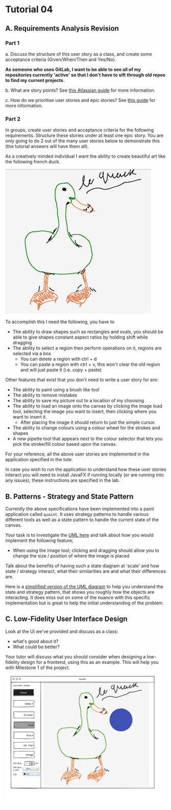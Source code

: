 # Tutorial 04

## A. Requirements Analysis Revision

### Part 1

a. Discuss the structure of this user story as a class, and create some acceptance criteria (Given/When/Then and Yes/No).

**As someone who uses GitLab, I want to be able to see all of my repositories currently 'active' so that I don't have to sift through old repos to find my current projects.**

b. What are story points? See [this Atlassian guide](https://www.atlassian.com/agile/project-management/estimation) for more information.

c. How do we prioritise user stories and epic stories? See [this guide](https://www.productplan.com/learn/prioritize-product-backlog/) for more information.

### Part 2

In groups, create user stories and acceptance criteria for the following requirements. Structure these stories under at least one epic story.  You are only going to do 2 out of the many user stories below to demonstrate this (the tutorial answers will have them all).

As a creatively minded individual I want the ability to create beautiful art like the following french duck.

![Le Quack](lequack.png)

To accomplish this I need the following, you have to

- The ability to draw shapes such as rectangles and ovals, you should be able to give shapes constant aspect ratios by holding shift while dragging
- The ability to select a region then perform operations on it, regions are selected via a box
  - You can delete a region with ctrl + d
  - You can paste a region with ctrl + v, this won't clear the old region and will just paste it (i.e. copy + paste)

Other features that exist that you don't need to write a user story for are:

- The ability to paint using a brush like tool
- The ability to remove mistakes
- The ability to save my picture out to a location of my choosing
- The ability to load an image onto the canvas by clicking the image load tool, selecting the image you want to insert, then clicking where you want to insert it.
  - After placing the image it should return to just the simple cursor.
- The ability to change colours using a colour wheel for the strokes and shapes
- A new pipette tool that appears next to the colour selector that lets you pick the stroke/fill colour based upon the canvas.

For your reference, all the above user stories are implemented in the application specified in the tute.

In case you wish to run the application to understand how these user stories interact you will need to install JavaFX if running locally (or are running into any issues), these instructions are specified in the lab.

## B. Patterns - Strategy and State Pattern

Currently the above specifications have been implemented into a paint application called `quaint`.  It uses strategy patterns to handle various different tools as well as a state pattern to handle the current state of the canvas.

Your task is to investigate the [UML here](Quaint.pdf) and talk about how you would implement the following feature;

- When using the image tool; clicking and dragging should allow you to change the size / position of where the image is placed

Talk about the benefits of having such a state diagram at 'scale' and how state / strategy interact, what their similarities are and what their differences are.

Here is a [simplified version of the UML diagram](QuaintSimple.png) to help you understand the state and strategy pattern, that shows you roughly how the objects are interacting.  It does miss out on some of the nuance with this specific implementation but is great to help the initial understanding of the problem.

## C. Low-Fidelity User Interface Design

Look at the UI we've provided and discuss as a class:
* what's good about it?
* What could be better?

Your tutor will discuss what you should consider when designing a low-fidelity design for a frontend, using this as an example. This will help you with Milestone 1 of the project.

![Le Quack](wireframe.png)

